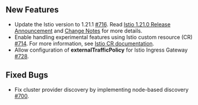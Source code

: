 ## New Features

- Update the Istio version to 1.21.1 [#716](https://github.com/kyma-project/istio/pull/716). Read [Istio 1.21.0 Release Announcement](https://istio.io/latest/news/releases/1.21.x/announcing-1.21/) and [Change Notes](https://istio.io/latest/news/releases/1.21.x/announcing-1.21/change-notes/) for more details.
- Enable handling experimental features using Istio custom resource (CR) [#714](https://github.com/kyma-project/istio/pull/714). For more information, see [Istio CR documentation](https://kyma-project.io/#/istio/user/04-00-istio-custom-resource).
- Allow configuration of **externalTrafficPolicy** for Istio Ingress Gateway [#728](https://github.com/kyma-project/istio/pull/728).

## Fixed Bugs

- Fix cluster provider discovery by implementing node-based discovery [#700](https://github.com/kyma-project/istio/pull/700).

